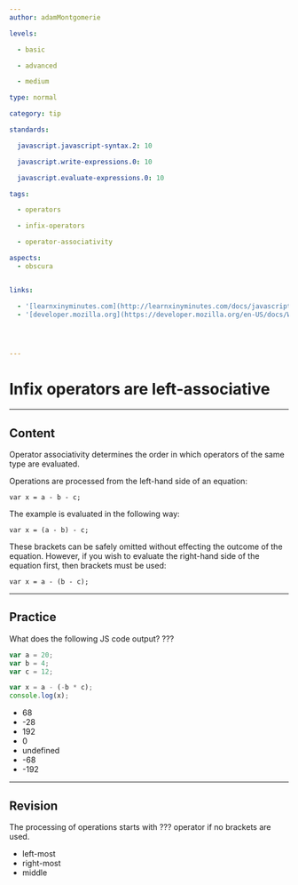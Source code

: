 ```yaml
---
author: adamMontgomerie

levels:

  - basic

  - advanced

  - medium

type: normal

category: tip

standards:

  javascript.javascript-syntax.2: 10

  javascript.write-expressions.0: 10

  javascript.evaluate-expressions.0: 10

tags:

  - operators

  - infix-operators

  - operator-associativity

aspects:
  - obscura


links:

  - '[learnxinyminutes.com](http://learnxinyminutes.com/docs/javascript/){website}'
  - '[developer.mozilla.org](https://developer.mozilla.org/en-US/docs/Web/JavaScript/Reference/Operators/Operator_Precedence){website}'




---
```


# Infix operators are left-associative

---
## Content

Operator associativity determines the order in which operators of the same type are evaluated.

Operations are processed from the left-hand side of an equation:
```
var x = a - b - c;
```
The example is evaluated in the following way:
```
var x = (a - b) - c;
```
These brackets can be safely omitted without effecting the outcome of the equation. However, if you wish to evaluate the right-hand side of the equation first, then brackets must be used:
```
var x = a - (b - c);
```

---
## Practice

What does the following JS code output? ???

```javascript
var a = 20;
var b = 4;
var c = 12;

var x = a - (-b * c);
console.log(x);
```


* 68
* -28
* 192
* 0
* undefined
* -68
* -192

---
## Revision

The processing of operations starts with ??? operator if no brackets are used.


* left-most
* right-most
* middle
 

